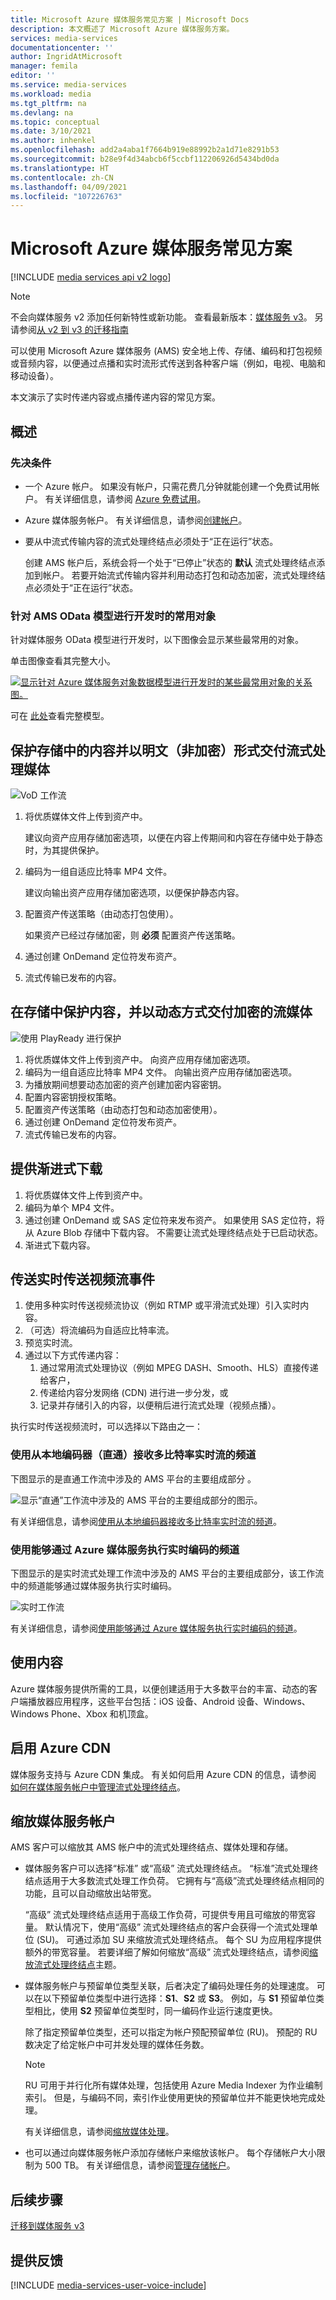 ```yaml
---
title: Microsoft Azure 媒体服务常见方案 | Microsoft Docs
description: 本文概述了 Microsoft Azure 媒体服务方案。
services: media-services
documentationcenter: ''
author: IngridAtMicrosoft
manager: femila
editor: ''
ms.service: media-services
ms.workload: media
ms.tgt_pltfrm: na
ms.devlang: na
ms.topic: conceptual
ms.date: 3/10/2021
ms.author: inhenkel
ms.openlocfilehash: add2a4aba1f7664b919e88992b2a1d71e8291b53
ms.sourcegitcommit: b28e9f4d34abcb6f5ccbf112206926d5434bd0da
ms.translationtype: HT
ms.contentlocale: zh-CN
ms.lasthandoff: 04/09/2021
ms.locfileid: "107226763"
---
```

# <a name="microsoft-azure-media-services-common-scenarios"></a>Microsoft Azure 媒体服务常见方案

[!INCLUDE [media services api v2 logo](./includes/v2-hr.md)]

> [!NOTE]
> 不会向媒体服务 v2 添加任何新特性或新功能。 查看最新版本：[媒体服务 v3](../latest/media-services-overview.md)。 另请参阅[从 v2 到 v3 的迁移指南](../latest/migrate-v-2-v-3-migration-introduction.md)

可以使用 Microsoft Azure 媒体服务 (AMS) 安全地上传、存储、编码和打包视频或音频内容，以便通过点播和实时流形式传送到各种客户端（例如，电视、电脑和移动设备）。

本文演示了实时传递内容或点播传递内容的常见方案。

## <a name="overview"></a>概述

### <a name="prerequisites"></a>先决条件

* 一个 Azure 帐户。 如果没有帐户，只需花费几分钟就能创建一个免费试用帐户。 有关详细信息，请参阅 [Azure 免费试用](https://azure.microsoft.com)。
* Azure 媒体服务帐户。 有关详细信息，请参阅[创建帐户](media-services-portal-create-account.md)。
* 要从中流式传输内容的流式处理终结点必须处于“正在运行”状态。 

    创建 AMS 帐户后，系统会将一个处于“已停止”状态的 **默认** 流式处理终结点添加到帐户。  若要开始流式传输内容并利用动态打包和动态加密，流式处理终结点必须处于“正在运行”状态。 

### <a name="commonly-used-objects-when-developing-against-the-ams-odata-model"></a>针对 AMS OData 模型进行开发时的常用对象

针对媒体服务 OData 模型进行开发时，以下图像会显示某些最常用的对象。

单击图像查看其完整大小。  

[![显示针对 Azure 媒体服务对象数据模型进行开发时的某些最常用对象的关系图。](./media/media-services-overview/media-services-overview-object-model-small.png)](./media/media-services-overview/media-services-overview-object-model.png#lightbox)

可在 [此处](https://m.eet.com/media/1170326/ms-part1.pdf)查看完整模型。  

## <a name="protect-content-in-storage-and-deliver-streaming-media-in-the-clear-non-encrypted"></a>保护存储中的内容并以明文（非加密）形式交付流式处理媒体

![VoD 工作流](./media/scenarios-and-availability/scenarios-and-availability01.png)

1. 将优质媒体文件上传到资产中。

    建议向资产应用存储加密选项，以便在内容上传期间和内容在存储中处于静态时，为其提供保护。

1. 编码为一组自适应比特率 MP4 文件。

    建议向输出资产应用存储加密选项，以便保护静态内容。

1. 配置资产传送策略（由动态打包使用）。

    如果资产已经过存储加密，则 **必须** 配置资产传送策略。
1. 通过创建 OnDemand 定位符发布资产。
1. 流式传输已发布的内容。

## <a name="protect-content-in-storage-deliver-dynamically-encrypted-streaming-media"></a>在存储中保护内容，并以动态方式交付加密的流媒体

![使用 PlayReady 进行保护](./media/media-services-content-protection-overview/media-services-content-protection-with-multi-drm.png)

1. 将优质媒体文件上传到资产中。 向资产应用存储加密选项。
1. 编码为一组自适应比特率 MP4 文件。 向输出资产应用存储加密选项。
1. 为播放期间想要动态加密的资产创建加密内容密钥。
1. 配置内容密钥授权策略。
1. 配置资产传送策略（由动态打包和动态加密使用）。
1. 通过创建 OnDemand 定位符发布资产。
1. 流式传输已发布的内容。

## <a name="deliver-progressive-download"></a>提供渐进式下载

1. 将优质媒体文件上传到资产中。
1. 编码为单个 MP4 文件。
1. 通过创建 OnDemand 或 SAS 定位符来发布资产。 如果使用 SAS 定位符，将从 Azure Blob 存储中下载内容。 不需要让流式处理终结点处于已启动状态。
1. 渐进式下载内容。

## <a name="delivering-live-streaming-events"></a>传送实时传送视频流事件

1. 使用多种实时传送视频流协议（例如 RTMP 或平滑流式处理）引入实时内容。
1. （可选）将流编码为自适应比特率流。
1. 预览实时流。
1. 通过以下方式传递内容：
    1. 通过常用流式处理协议（例如 MPEG DASH、Smooth、HLS）直接传递给客户，
    1. 传递给内容分发网络 (CDN) 进行进一步分发，或
    1. 记录并存储引入的内容，以便稍后进行流式处理（视频点播）。

执行实时传送视频流时，可以选择以下路由之一：

### <a name="working-with-channels-that-receive-multi-bitrate-live-stream-from-on-premises-encoders-pass-through"></a>使用从本地编码器（直通）接收多比特率实时流的频道

下图显示的是直通工作流中涉及的 AMS 平台的主要组成部分  。

![显示“直通”工作流中涉及的 AMS 平台的主要组成部分的图示。](./media/scenarios-and-availability/media-services-live-streaming-current.png)

有关详细信息，请参阅[使用从本地编码器接收多比特率实时流的频道](media-services-live-streaming-with-onprem-encoders.md)。

### <a name="working-with-channels-that-are-enabled-to-perform-live-encoding-with-azure-media-services"></a>使用能够通过 Azure 媒体服务执行实时编码的频道

下图显示的是实时流式处理工作流中涉及的 AMS 平台的主要组成部分，该工作流中的频道能够通过媒体服务执行实时编码。

![实时工作流](./media/scenarios-and-availability/media-services-live-streaming-new.png)

有关详细信息，请参阅[使用能够通过 Azure 媒体服务执行实时编码的频道](media-services-manage-live-encoder-enabled-channels.md)。

## <a name="consuming-content"></a>使用内容

Azure 媒体服务提供所需的工具，以便创建适用于大多数平台的丰富、动态的客户端播放器应用程序，这些平台包括：iOS 设备、Android 设备、Windows、Windows Phone、Xbox 和机顶盒。

## <a name="enabling-azure-cdn"></a>启用 Azure CDN

媒体服务支持与 Azure CDN 集成。 有关如何启用 Azure CDN 的信息，请参阅 [如何在媒体服务帐户中管理流式处理终结点](media-services-portal-manage-streaming-endpoints.md)。

## <a name="scaling-a-media-services-account"></a>缩放媒体服务帐户

AMS 客户可以缩放其 AMS 帐户中的流式处理终结点、媒体处理和存储。

* 媒体服务客户可以选择“标准”  或“高级”  流式处理终结点。 “标准”流式处理终结点适用于大多数流式处理工作负荷。  它拥有与“高级”流式处理终结点相同的功能，且可以自动缩放出站带宽。 

    “高级”  流式处理终结点适用于高级工作负荷，可提供专用且可缩放的带宽容量。 默认情况下，使用“高级”  流式处理终结点的客户会获得一个流式处理单位 (SU)。 可通过添加 SU 来缩放流式处理终结点。 每个 SU 为应用程序提供额外的带宽容量。 若要详细了解如何缩放“高级”  流式处理终结点，请参阅[缩放流式处理终结点](media-services-portal-scale-streaming-endpoints.md)主题。

* 媒体服务帐户与预留单位类型关联，后者决定了编码处理任务的处理速度。 可以在以下预留单位类型中进行选择：**S1**、**S2** 或 **S3**。 例如，与 **S1** 预留单位类型相比，使用 **S2** 预留单位类型时，同一编码作业运行速度更快。

    除了指定预留单位类型，还可以指定为帐户预配预留单位  (RU)。 预配的 RU 数决定了给定帐户中可并发处理的媒体任务数。

    > [!NOTE]
    > RU 可用于并行化所有媒体处理，包括使用 Azure Media Indexer 为作业编制索引。 但是，与编码不同，索引作业使用更快的预留单位并不能更快地完成处理。

    有关详细信息，请参阅[缩放媒体处理](media-services-portal-scale-media-processing.md)。

* 也可以通过向媒体服务帐户添加存储帐户来缩放该帐户。 每个存储帐户大小限制为 500 TB。 有关详细信息，请参阅[管理存储帐户](./media-services-managing-multiple-storage-accounts.md)。

## <a name="next-steps"></a>后续步骤

[迁移到媒体服务 v3](../latest/media-services-overview.md)

## <a name="provide-feedback"></a>提供反馈
[!INCLUDE [media-services-user-voice-include](../../../includes/media-services-user-voice-include.md)]
